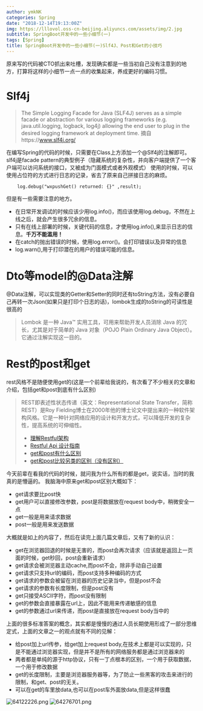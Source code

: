 ```yaml
---
author: ymkNK
categories: Spring
date: "2018-12-14T19:13:00Z"
img: https://lllovol.oss-cn-beijing.aliyuncs.com/assets/img/2.jpg
subtitle: SpringBoot开发中的一些小细节(一)
tags: [Spring]
title: SpringBoot开发中的一些小细节(一)Slf4J、Post和Get的小技巧
---
```

原来写的代码被CTO抓出来吐槽，发现确实都是一些当初自己没有注意到的地方，打算将这样的小细节一点一点的收集起来，养成更好的编码习惯。
# Slf4j
>The Simple Logging Facade for Java (SLF4J) serves as a simple facade or abstraction for various logging frameworks (e.g. java.util.logging, logback, log4j) allowing the end user to plug in the desired logging framework at deployment time.
摘自https://www.slf4j.org/

在编写Spring的代码的时候，只需要在Class上方添加一个@Slf4j的注解即可。slf4j是facade pattern的典型例子（隐藏系统的复杂性，并向客户端提供了一个客户端可以访问系统的接口，又被成为门面模式或者外观模式）
使用的时候，可以使用占位符的方式进行日志的记录，省去了原来自己拼接日志的麻烦。

        log.debug("wxpushGet() returned: {}" ,result);

但是有一些需要注意的地方。
- 在日常开发调试的时候应该少用log.info()，而应该使用log.debug，不然在上线之后，就会产生很多冗余的信息。
- 只有在线上部署的时候，关键代码的信息，才使用log.info(),来显示日志的信息。**千万不能滥用！**
- 在catch的抛出错误的时候，使用log.error()。会打印错误以及异常的信息
- log.warn(),用于打印潜在的用户的错误可能的信息。
# Dto等model的@Data注解
@Data注解，可以实现类的Getter和Setter的同时还有toString方法，没有必要自己再转一次Json(如果只是打印个日志的话)，lombok生成的toString的可读性是很高的
>Lombok 是一种 Java™ 实用工具，可用来帮助开发人员消除 Java 的冗长，尤其是对于简单的 Java 对象（POJO Plain Ordinary Java Object）。它通过注解实现这一目的。

# Rest的post和get

rest风格不是随便使用get的(这是一个前辈给我说的，有次看了不少相关的文章和介绍，包括get和post到底有什么区别)
>REST即表述性状态传递（英文：Representational State Transfer，简称REST）是Roy Fielding博士在2000年他的博士论文中提出来的一种软件架构风格。它是一种针对网络应用的设计和开发方式，可以降低开发的复杂性，提高系统的可伸缩性。
>- [理解Restful架构](http://www.ruanyifeng.com/blog/2011/09/restful.html)
>- [Restful Api 设计指南](http://www.ruanyifeng.com/blog/2014/05/restful_api.html)
>- [get和post有什么区别](https://blog.csdn.net/l123649/article/details/79552299)
>- [get和post比较另类的区别（没有区别）](http://www.cnblogs.com/logsharing/p/8448446.html)

今天前辈在看我的代码的时候，就问我为什么所有的都是get，说实话，当时的我真的是懵逼的。
我脑海中原来get和post区别大概如下：
- get请求要比post快
- get用户可以直接修改参数，post是将数据放在request body中，稍微安全一点
- get一般是用来请求数据
- post一般是用来发送数据

大概就是如上的内容了，然后在读完上面几篇文章后，又有了新的认识：
- get在浏览器回退的时候是无害的，而post会再次请求（应该就是返回上一页面的时候，get秒回，post会重新请求）
- get请求会被浏览器主动cache,而post不会，除非手动自己设置
- get请求只支持url的编码，而post支持多种编码的方式
- get请求的参数会被留在浏览器的历史记录当中，但是post不会
- get请求的参数有长度限制，但是post没有
- get只接受ASCII字符，而post没有限制
- get的参数会直接暴露在url上，因此不能用来传递敏感的信息
- get的参数通过url来传递，而post是直接放在request body当中的

上面的很多标准答案的概念，其实都是慢慢的通过人员长期使用形成了一部分思维定式，上面的文章之一的观点就有不同的见解：
- 给post加上url传参，给get加上request body,在技术上都是可以实现的，只是不能通过浏览器实现，但是并不是所有的网络服务都是通过浏览器来的
- 两者都是单纯的源于http协议，只有一丁点根本的区别，一个用于获取数据，一个用于修改数据
- get的长度限制，主要是浏览器服务器等，为了防止一些黑客的攻击来进行的限制，和get、post的无关。
- 可以在get的车里放data,也可以在post车外面放data,但是这样很蠢


![64122226.png](https://lllovol.oss-cn-beijing.aliyuncs.com/assets/img/SpringBoot开发中的一些小细节（一）_files/64122226.png)
![64276701.png](https://lllovol.oss-cn-beijing.aliyuncs.com/assets/img/SpringBoot开发中的一些小细节（一）_files/64276701.png)
